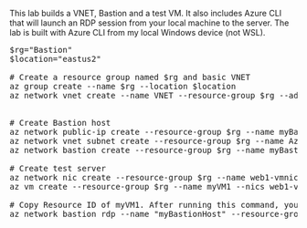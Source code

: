 This lab builds a VNET, Bastion and a test VM. It also includes Azure CLI that will launch an RDP session from your local machine to the server. The lab is built with Azure CLI from my local Windows device (not WSL).

<pre lang="...">
$rg="Bastion"
$location="eastus2"

# Create a resource group named $rg and basic VNET
az group create --name $rg --location $location
az network vnet create --name VNET --resource-group $rg --address-prefix 10.100.0.0/16 --subnet-name web --subnet-prefix 10.100.0.0/24


# Create Bastion host
az network public-ip create --resource-group $rg --name myBastionIP --sku Standard 
az network vnet subnet create --resource-group $rg --name AzureBastionSubnet --vnet-name VNET --address-prefixes 10.100.1.0/27
az network bastion create --resource-group $rg --name myBastionHost --public-ip-address myBastionIP --vnet-name VNET --location $location --enable-tunneling true

# Create test server
az network nic create --resource-group $rg --name web1-vmnic --vnet-name VNET --subnet web 
az vm create --resource-group $rg --name myVM1 --nics web1-vmnic --image win2019datacenter --admin-username azureuser --admin-password Msft123Msft123 --size Standard_D2as_v4

# Copy Resource ID of myVM1. After running this command, you will be prompted for crredentials to access the VM
az network bastion rdp --name "myBastionHost" --resource-group $rg --target-resource-id "/subscriptions/xxxxresourceGroups/Bastion/providers/Microsoft.Compute/virtualMachines/myVM1"

</pre>
